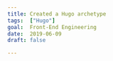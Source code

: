 ```yaml
---
title: Created a Hugo archetype
tags:  ["Hugo"]
goal:  Front-End Engineering
date:  2019-06-09
draft: false

---
```




